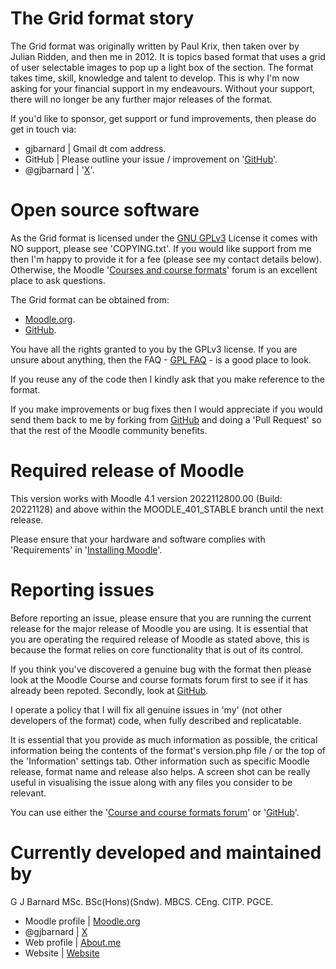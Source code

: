 The Grid format story
=====================
The Grid format was originally written by Paul Krix, then taken over by Julian Ridden, and then me in 2012.  It is topics based format that 
uses a grid of user selectable images to pop up a light box of the section.  The format takes time, skill, knowledge and talent to develop.  This 
is why I'm now asking for your financial support in my endeavours.  Without your support, there will no longer be any further major releases of the format.

If you'd like to sponsor, get support or fund improvements, then please do get in touch via:

- gjbarnard | Gmail dt com address.
- GitHub | Please outline your issue / improvement on '[GitHub](https://github.com/gjbarnard/moodle-format_grid/issues)'.
- @gjbarnard | '[X](https://twitter.com/gjbarnard)'.

Open source software
====================
As the Grid format is licensed under the [GNU GPLv3](https://www.gnu.org/licenses/gpl-3.0.en.html) License it comes with NO support,
please see 'COPYING.txt'. If you would like support from me then I'm happy to provide it for a fee (please see my contact details
below).  Otherwise, the Moodle '[Courses and course formats](https://moodle.org/mod/forum/view.php?id=47)' forum is an excellent place
to ask questions.

The Grid format can be obtained from:

* [Moodle.org](https://moodle.org/plugins/view.php?plugin=format_grid).
* [GitHub](https://github.com/gjbarnard/moodle-format_grid/releases).

You have all the rights granted to you by the GPLv3 license.  If you are unsure about anything, then the
FAQ - [GPL FAQ](https://www.gnu.org/licenses/gpl-faq.html) - is a good place to look.

If you reuse any of the code then I kindly ask that you make reference to the format.

If you make improvements or bug fixes then I would appreciate if you would send them back to me by forking from
[GitHub](https://github.com/gjbarnard/moodle-format_grid/) and doing a 'Pull Request' so that the rest of the Moodle community
benefits.

Required release of Moodle
==========================
This version works with Moodle 4.1 version 2022112800.00 (Build: 20221128) and above within the MOODLE_401_STABLE branch until the
next release.

Please ensure that your hardware and software complies with 'Requirements' in '[Installing Moodle](https://docs.moodle.org/401/en/Installing_Moodle)'.

Reporting issues
================
Before reporting an issue, please ensure that you are running the current release for the major release of Moodle you are using.  It
is essential that you are operating the required release of Moodle as stated above, this is because the format relies on core
functionality that is out of its control.

If you think you've discovered a genuine bug with the format then please look at the Moodle Course and course formats forum first to see if it
has already been repoted.  Secondly, look at [GitHub](https://github.com/gjbarnard/moodle-format_grid/issues).

I operate a policy that I will fix all genuine issues in 'my' (not other developers of the format) code, when fully described and
replicatable.

It is essential that you provide as much information as possible, the critical information being the contents of the format's
version.php file / or the top of the 'Information' settings tab.  Other information such as specific Moodle release, format name and
release also helps.  A screen shot can be really useful in visualising the issue along with any files you consider to be relevant.

You can use either the '[Course and course formats forum](https://moodle.org/mod/forum/view.php?id=47)' or '[GitHub](https://github.com/gjbarnard/moodle-format_grid/issues)'.

Currently developed and maintained by
=====================================
G J Barnard MSc. BSc(Hons)(Sndw). MBCS. CEng. CITP. PGCE.

- Moodle profile | [Moodle.org](https://moodle.org/user/profile.php?id=442195)
- @gjbarnard     | [X](https://twitter.com/gjbarnard)
- Web profile    | [About.me](https://about.me/gjbarnard)
- Website        | [Website](https://gjbarnard.co.uk)
